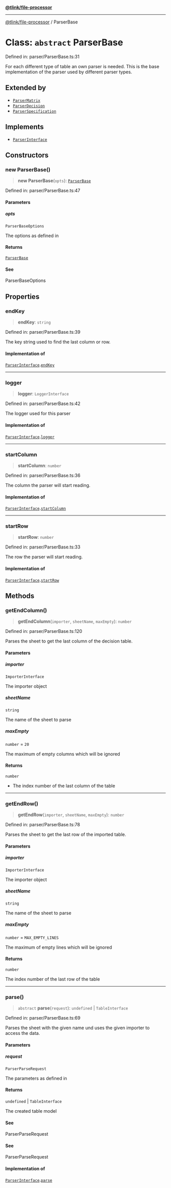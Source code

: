 [**@tlink/file-processor**](../README.md)

***

[@tlink/file-processor](../globals.md) / ParserBase

# Class: `abstract` ParserBase

Defined in: parser/ParserBase.ts:31

For each different type of table an own parser is needed. This is the
base implementation of the parser used by different parser types.

## Extended by

- [`ParserMatrix`](ParserMatrix.md)
- [`ParserDecision`](ParserDecision.md)
- [`ParserSpecification`](ParserSpecification.md)

## Implements

- [`ParserInterface`](../interfaces/ParserInterface.md)

## Constructors

### new ParserBase()

> **new ParserBase**(`opts`): [`ParserBase`](ParserBase.md)

Defined in: parser/ParserBase.ts:47

#### Parameters

##### opts

`ParserBaseOptions`

The options as defined in

#### Returns

[`ParserBase`](ParserBase.md)

#### See

ParserBaseOptions

## Properties

### endKey

> **endKey**: `string`

Defined in: parser/ParserBase.ts:39

The key string used to find the last column or row.

#### Implementation of

[`ParserInterface`](../interfaces/ParserInterface.md).[`endKey`](../interfaces/ParserInterface.md#endkey)

***

### logger

> **logger**: `LoggerInterface`

Defined in: parser/ParserBase.ts:42

The logger used for this parser

#### Implementation of

[`ParserInterface`](../interfaces/ParserInterface.md).[`logger`](../interfaces/ParserInterface.md#logger)

***

### startColumn

> **startColumn**: `number`

Defined in: parser/ParserBase.ts:36

The column the parser will start reading.

#### Implementation of

[`ParserInterface`](../interfaces/ParserInterface.md).[`startColumn`](../interfaces/ParserInterface.md#startcolumn)

***

### startRow

> **startRow**: `number`

Defined in: parser/ParserBase.ts:33

The row the parser will start reading.

#### Implementation of

[`ParserInterface`](../interfaces/ParserInterface.md).[`startRow`](../interfaces/ParserInterface.md#startrow)

## Methods

### getEndColumn()

> **getEndColumn**(`importer`, `sheetName`, `maxEmpty`): `number`

Defined in: parser/ParserBase.ts:120

Parses the sheet to get the last column of the decision table.

#### Parameters

##### importer

`ImporterInterface`

The importer object

##### sheetName

`string`

The name of the sheet to parse

##### maxEmpty

`number` = `20`

The maximum of empty columns which will be ignored

#### Returns

`number`

- The index number of the last column of the table

***

### getEndRow()

> **getEndRow**(`importer`, `sheetName`, `maxEmpty`): `number`

Defined in: parser/ParserBase.ts:78

Parses the sheet to get the last row of the imported table.

#### Parameters

##### importer

`ImporterInterface`

The importer object

##### sheetName

`string`

The name of the sheet to parse

##### maxEmpty

`number` = `MAX_EMPTY_LINES`

The maximum of empty lines which will be ignored

#### Returns

`number`

The index number of the last row of the table

***

### parse()

> `abstract` **parse**(`request`): `undefined` \| `TableInterface`

Defined in: parser/ParserBase.ts:69

Parses the sheet with the given name und uses the given importer to access
the data.

#### Parameters

##### request

`ParserParseRequest`

The parameters as defined in

#### Returns

`undefined` \| `TableInterface`

The created table model

#### See

ParserParseRequest

#### See

ParserParseRequest

#### Implementation of

[`ParserInterface`](../interfaces/ParserInterface.md).[`parse`](../interfaces/ParserInterface.md#parse)
